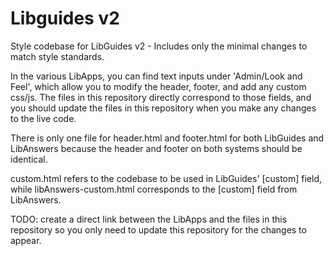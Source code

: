 Libguides v2
============

Style codebase for LibGuides v2 - Includes only the minimal changes to match style standards.

In the various LibApps, you can find text inputs under 'Admin/Look and Feel', which allow you to modify the header, footer, and add any custom css/js. The files in this repository directly correspond to those fields, and you should update the files in this repository when you make any changes to the live code.

There is only one file for header.html and footer.html for both LibGuides and LibAnswers because the header and footer on both systems should be identical.

custom.html refers to the codebase to be used in LibGuides' [custom] field, while libAnswers-custom.html corresponds to the [custom] field from LibAnswers.

TODO: create a direct link between the LibApps and the files in this repository so you only need to update this repository for the changes to appear.
